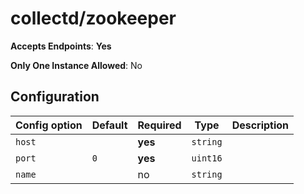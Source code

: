 <!--- GENERATED BY gomplate from scripts/docs/monitor-page.md.tmpl --->

# collectd/zookeeper


**Accepts Endpoints**: **Yes**

**Only One Instance Allowed**: No

## Configuration

| Config option | Default | Required | Type | Description |
| --- | --- | --- | --- | --- |
| `host` |  | **yes** | `string` |  |
| `port` | `0` | **yes** | `uint16` |  |
| `name` |  | no | `string` |  |










